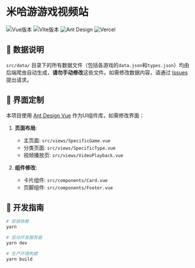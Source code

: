 # 米哈游游戏视频站

![Vue版本](https://img.shields.io/badge/Vue-3.5-blue)
![Vite版本](https://img.shields.io/badge/Vite-6.1-orange)
![Ant Design](https://img.shields.io/badge/Ant%20Design-4.2.6-blue?logo=ant-design)
![Vercel](https://img.shields.io/badge/Vercel-000000?logo=vercel&logoColor=white)

## 📂 数据说明

`src/data/` 目录下的所有数据文件（包括各游戏的`data.json`和`types.json`）均由后端爬虫自动生成，**请勿手动修改**这些文件。如需修改数据内容，请通过 [Issues](https://github.com/Trrrrw/hoyo_video/issues) 提出请求。

## 🎨 界面定制

本项目使用 [Ant Design Vue](https://antdv.com/components/overview-cn) 作为UI组件库，如需修改界面：

1. **页面布局**:
   - 主页面: `src/views/SpecificGame.vue`
   - 分类页面: `src/views/SpecificType.vue`
   - 视频播放页: `src/views/VideoPlayback.vue`

2. **组件修改**:
   - 卡片组件: `src/components/Card.vue`
   - 页脚组件: `src/components/Footer.vue`

## 🚀 开发指南

```bash
# 安装依赖
yarn

# 启动开发服务器
yarn dev

# 生产环境构建
yarn build
```